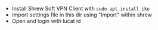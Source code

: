 * Install Shrew Soft VPN Client with `sudo apt install ike`
* Import settings file in this dir using "Import" within shrew
* Open and login with lucat id
